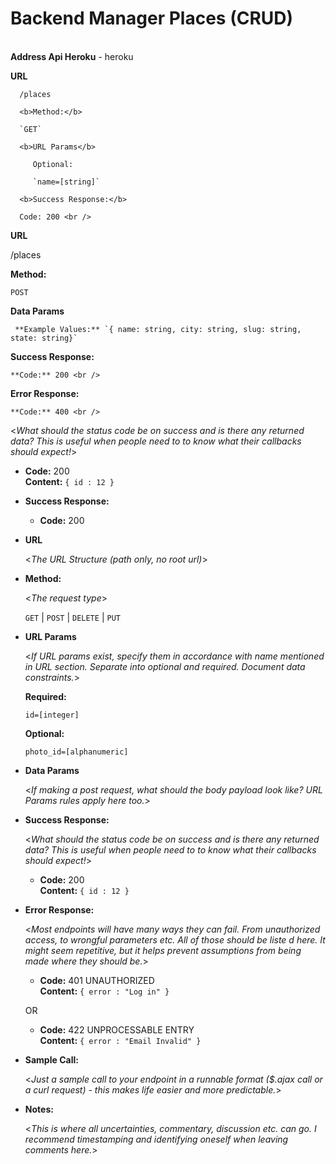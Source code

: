 <h1>Backend Manager Places (CRUD)</h1>
<br>
   <b>Address Api Heroku</b>
   - heroku
 
   <b>URL</b>
 
      /places

      <b>Method:</b>
  
      `GET`
  
      <b>URL Params</b>

         Optional:
    
         `name=[string]`
   
      <b>Success Response:</b>
  
      Code: 200 <br />
  
 **URL**
 
   /places

   **Method:**
   
   `POST`
 
   **Data Params**

     **Example Values:** `{ name: string, city: string, slug: string, state: string}`

  **Success Response:**
  
    **Code:** 200 <br />
    
  **Error Response:**
  
    **Code:** 400 <br />
  
  <_What should the status code be on success and is there any returned data? This is useful when people need to to know what their callbacks should expect!_>

  * **Code:** 200 <br />
    **Content:** `{ id : 12 }`

   
* **Success Response:**

  * **Code:** 200 <br />

* **URL**

  <_The URL Structure (path only, no root url)_>

* **Method:**
  
  <_The request type_>

  `GET` | `POST` | `DELETE` | `PUT`
  
*  **URL Params**

   <_If URL params exist, specify them in accordance with name mentioned in URL section. Separate into optional and required. Document data constraints._> 

   **Required:**
 
   `id=[integer]`

   **Optional:**
 
   `photo_id=[alphanumeric]`

* **Data Params**

  <_If making a post request, what should the body payload look like? URL Params rules apply here too._>

* **Success Response:**
  
  <_What should the status code be on success and is there any returned data? This is useful when people need to to know what their callbacks should expect!_>

  * **Code:** 200 <br />
    **Content:** `{ id : 12 }`
 
* **Error Response:**

  <_Most endpoints will have many ways they can fail. From unauthorized access, to wrongful parameters etc. All of those should be liste d here. It might seem repetitive, but it helps prevent assumptions from being made where they should be._>

  * **Code:** 401 UNAUTHORIZED <br />
    **Content:** `{ error : "Log in" }`

  OR

  * **Code:** 422 UNPROCESSABLE ENTRY <br />
    **Content:** `{ error : "Email Invalid" }`

* **Sample Call:**

  <_Just a sample call to your endpoint in a runnable format ($.ajax call or a curl request) - this makes life easier and more predictable._> 

* **Notes:**

  <_This is where all uncertainties, commentary, discussion etc. can go. I recommend timestamping and identifying oneself when leaving comments here._> 